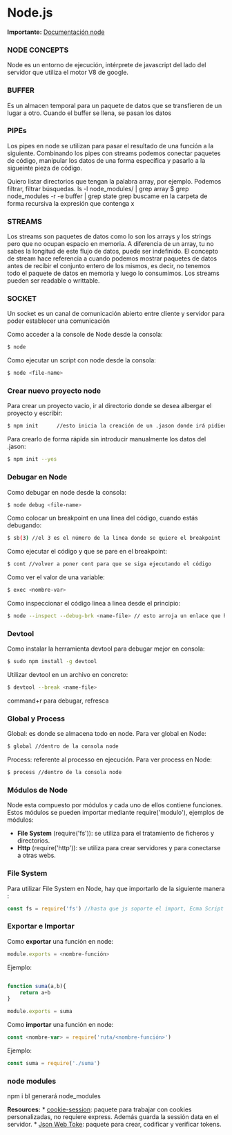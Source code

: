 # Node.js

__Importante:__ [Documentación node](https://nodejs.org/dist/latest-v6.x/docs/api/)

### NODE CONCEPTS
Node es un entorno de ejecución, intérprete de javascript del lado del servidor que utiliza el motor V8 de google.

### BUFFER
Es un almacen temporal para un paquete de datos que se transfieren de un lugar a otro. Cuando el buffer se llena, se pasan los datos

### PIPEs
Los pipes en node se utilizan para pasar el resultado de una función a la siguiente. Combinando los pipes con streams podemos conectar paquetes de código, manipular los datos de una forma específica y pasarlo a la sigueinte pieza de código.

Quiero listar directorios que tengan la palabra array, por ejemplo. Podemos filtrar, filtrar búsquedas.
ls -l node_modules/ | grep array
$ grep node_modules -r -e buffer | grep state
grep buscame en la carpeta de forma recursiva la expresión que contenga x

### STREAMS
Los streams son paquetes de datos como lo son los arrays y los strings pero que no ocupan espacio en memoria. A diferencia de un array, tu no sabes la longitud de este flujo de datos, puede ser indefinido. El concepto de stream hace referencia a cuando podemos mostrar paquetes de datos antes de recibir el conjunto entero de los mismos, es decir, no tenemos todo el paquete de datos en memoria y luego lo consumimos. Los streams pueden ser readable o writtable.

### SOCKET
Un socket es un canal de comunicación abierto entre cliente y servidor para poder establecer una comunicación 

Como acceder a la console de Node desde la consola:

```bash
$ node
```

Como ejecutar un script con node desde la consola:

```bash
$ node <file-name>
```

### Crear nuevo proyecto node

Para crear un proyecto vacio, ir al directorio donde se desea albergar el proyecto y escribir:

```bash
$ npm init      //esto inicia la creación de un .jason donde irá pidiendo datos
```

Para crearlo de forma rápida sin introducir manualmente los datos del .jason:

```bash
$ npm init --yes
```

### Debugar en Node

Como debugar en node desde la consola:

```bash
$ node debug <file-name>
```

Como colocar un breakpoint en una linea del código, cuando estás debugando:

```bash
$ sb(3) //el 3 es el número de la linea donde se quiere el breakpoint
```

Como ejecutar el código y que se pare en el breakpoint:

```bash
$ cont //volver a poner cont para que se siga ejecutando el código
```

Como ver el valor de una variable:

```bash
$ exec <nombre-var>
```

Como inspeccionar el código linea a linea desde el principio:

```bash
$ node --inspect --debug-brk <name-file> // esto arroja un enlace que hay que copiar en Chrome
```

### Devtool

Como instalar la herramienta devtool para debugar mejor en consola:

```bash
$ sudo npm install -g devtool
```

Utilizar devtool en un archivo en concreto:

```bash
$ devtool --break <name-file> 
```
command+r para debugar, refresca
### Global y Process

Global: es donde se almacena todo en node. Para ver global en Node:

```bash
$ global //dentro de la consola node
```

Process: referente al processo en ejecución. Para ver process en Node:

```bash
$ process //dentro de la consola node
```

### Módulos de Node

Node esta compuesto por módulos y cada uno de ellos contiene funciones. Estos módulos se pueden importar mediante require('modulo'), ejemplos de módulos:
- __File System__ (require('fs')): se utiliza para el tratamiento de ficheros y directorios.
- __Http__ (require('http')): se utiliza para crear servidores y para conectarse a otras webs.

### File System

Para utilizar File System en Node, hay que importarlo de la siguiente manera :

```Javascript
const fs = require('fs') //hasta que js soporte el import, Ecma Script 6 utiliza require para importar
```


### Exportar e Importar

Como __exportar__ una función en node:

```Javascript
module.exports = <nombre-función>
```

Ejemplo:

```Javascript

function suma(a,b){
    return a+b
}

module.exports = suma
```


Como __importar__ una función en node:

```Javascript
const <nombre-var> = require('ruta/<nombre-función>')
```

Ejemplo:

```Javascript
const suma = require('./suma')
```


### node modules
npm i bl generará node_modules

__Resources:__
    * [cookie-session](https://github.com/expressjs/cookie-session): paquete para trabajar con cookies personalizadas, no requiere express. Además guarda la sessión data en el servidor.
    * [Json Web Toke](https://jwt.io/): paquete para crear, codificar y verificar tokens.